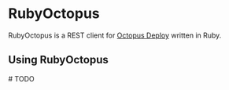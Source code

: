 # RubyOctopus
RubyOctopus is a REST client for [Octopus Deploy](https://octopus.com/) written in Ruby.

## Using RubyOctopus
\# TODO